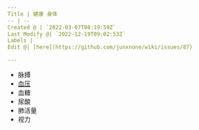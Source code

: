 ```yaml
---
Title | 健康 身体
-- | --
Created @ | `2022-03-07T08:19:59Z`
Last Modify @| `2022-12-19T09:02:53Z`
Labels | ``
Edit @| [here](https://github.com/junxnone/wiki/issues/87)

---
```

- 脉搏
- [血压](/血压)
- 血糖
- 尿酸
- 肺活量
- 视力
